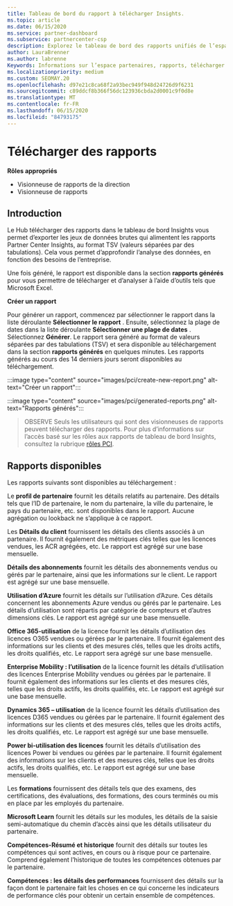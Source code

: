 ```yaml
---
title: Tableau de bord du rapport à télécharger Insights.
ms.topic: article
ms.date: 06/15/2020
ms.service: partner-dashboard
ms.subservice: partnercenter-csp
description: Explorez le tableau de bord des rapports unifiés de l’espace partenaires.
author: LauraBrenner
ms.author: labrenne
Keywords: Informations sur l’espace partenaires, rapports, télécharger des rapports
ms.localizationpriority: medium
ms.custom: SEOMAY.20
ms.openlocfilehash: d97e21c8ca68f2a93bec949f948d24726d9f6231
ms.sourcegitcommit: c89ddcf8b366f56dc123936cbda2d0001c9f0d8e
ms.translationtype: MT
ms.contentlocale: fr-FR
ms.lasthandoff: 06/15/2020
ms.locfileid: "84793175"
---
```

# <a name="download-reports"></a>Télécharger des rapports

**Rôles appropriés**
- Visionneuse de rapports de la direction
- Visionneuse de rapports

## <a name="introduction"></a>Introduction

Le Hub télécharger des rapports dans le tableau de bord Insights vous permet d’exporter les jeux de données brutes qui alimentent les rapports Partner Center Insights, au format TSV (valeurs séparées par des tabulations). Cela vous permet d’approfondir l’analyse des données, en fonction des besoins de l’entreprise.

Une fois généré, le rapport est disponible dans la section **rapports générés** pour vous permettre de télécharger et d’analyser à l’aide d’outils tels que Microsoft Excel.

**Créer un rapport**

Pour générer un rapport, commencez par sélectionner le rapport dans la liste déroulante **Sélectionner le rapport** . Ensuite, sélectionnez la plage de dates dans la liste déroulante **Sélectionner une plage de dates** . Sélectionnez **Générer**. Le rapport sera généré au format de valeurs séparées par des tabulations (TSV) et sera disponible au téléchargement dans la section **rapports générés** en quelques minutes. Les rapports générés au cours des 14 derniers jours seront disponibles au téléchargement.

:::image type="content" source="images/pci/create-new-report.png" alt-text="Créer un rapport":::

:::image type="content" source="images/pci/generated-reports.png" alt-text="Rapports générés":::

>OBSERVE Seuls les utilisateurs qui sont des visionneuses de rapports peuvent télécharger des rapports. Pour plus d’informations sur l’accès basé sur les rôles aux rapports de tableau de bord Insights, consultez la rubrique [rôles PCI](pci-roles.md). 

## <a name="available-reports"></a>Rapports disponibles

Les rapports suivants sont disponibles au téléchargement :

Le **profil de partenaire** fournit les détails relatifs au partenaire. Des détails tels que l’ID de partenaire, le nom du partenaire, la ville du partenaire, le pays du partenaire, etc. sont disponibles dans le rapport. Aucune agrégation ou lookback ne s’applique à ce rapport.

Les **Détails du client** fournissent les détails des clients associés à un partenaire. Il fournit également des métriques clés telles que les licences vendues, les ACR agrégées, etc. Le rapport est agrégé sur une base mensuelle.

**Détails des abonnements** fournit les détails des abonnements vendus ou gérés par le partenaire, ainsi que les informations sur le client. Le rapport est agrégé sur une base mensuelle.

**Utilisation d’Azure** fournit les détails sur l’utilisation d’Azure. Ces détails concernent les abonnements Azure vendus ou gérés par le partenaire. Les détails d’utilisation sont répartis par catégorie de compteurs et d’autres dimensions clés. Le rapport est agrégé sur une base mensuelle.

**Office 365-utilisation** de la licence fournit les détails d’utilisation des licences O365 vendues ou gérées par le partenaire. Il fournit également des informations sur les clients et des mesures clés, telles que les droits actifs, les droits qualifiés, etc. Le rapport sera agrégé sur une base mensuelle.

**Enterprise Mobility : l’utilisation** de la licence fournit les détails d’utilisation des licences Enterprise Mobility vendues ou gérées par le partenaire. Il fournit également des informations sur les clients et des mesures clés, telles que les droits actifs, les droits qualifiés, etc. Le rapport est agrégé sur une base mensuelle.

**Dynamics 365 – utilisation** de la licence fournit les détails d’utilisation des licences D365 vendues ou gérées par le partenaire. Il fournit également des informations sur les clients et des mesures clés, telles que les droits actifs, les droits qualifiés, etc. Le rapport est agrégé sur une base mensuelle.

**Power bi-utilisation des licences** fournit les détails d’utilisation des licences Power bi vendues ou gérées par le partenaire. Il fournit également des informations sur les clients et des mesures clés, telles que les droits actifs, les droits qualifiés, etc. Le rapport est agrégé sur une base mensuelle.

Les **formations** fournissent des détails tels que des examens, des certifications, des évaluations, des formations, des cours terminés ou mis en place par les employés du partenaire.

**Microsoft Learn** fournit les détails sur les modules, les détails de la saisie semi-automatique du chemin d’accès ainsi que les détails utilisateur du partenaire.

**Compétences-Résumé et historique** fournit des détails sur toutes les compétences qui sont actives, en cours ou à risque pour ce partenaire. Comprend également l’historique de toutes les compétences obtenues par le partenaire.

**Compétences : les détails des performances** fournissent des détails sur la façon dont le partenaire fait les choses en ce qui concerne les indicateurs de performance clés pour obtenir un certain ensemble de compétences.

